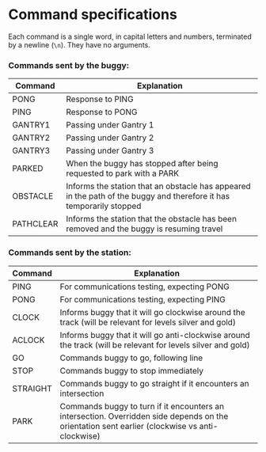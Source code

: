 # Command specifications

Each command is a single word, in capital letters and numbers, terminated by a
newline (`\n`). They have no arguments.

### Commands sent by the buggy:

Command | Explanation
--- | ---
PONG | Response to PING
PING | Response to PONG
GANTRY1 | Passing under Gantry 1
GANTRY2 | Passing under Gantry 2
GANTRY3 | Passing under Gantry 3
PARKED | When the buggy has stopped after being requested to park with a PARK
OBSTACLE | Informs the station that an obstacle has appeared in the path of the buggy and therefore it has temporarily stopped
PATHCLEAR | Informs the station that the obstacle has been removed and the buggy is resuming travel

### Commands sent by the station:

Command | Explanation
--- | ---
PING | For communications testing, expecting PONG
PONG | For communications testing, expecting PING
CLOCK | Informs buggy that it will go clockwise around the track (will be relevant for levels silver and gold)
ACLOCK | Informs buggy that it will go anti-clockwise around the track (will be relevant for levels silver and gold)
GO | Commands buggy to go, following line
STOP | Commands buggy to stop immediately
STRAIGHT | Commands buggy to go straight if it encounters an intersection
PARK | Commands buggy to turn if it encounters an intersection. Overridden side depends on the orientation sent earlier (clockwise vs anti-clockwise)
